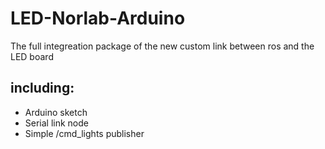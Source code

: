 # LED-Norlab-Arduino
The full integreation package of the new custom link between ros and the LED board
## including:
* Arduino sketch
* Serial link node
* Simple /cmd_lights publisher


